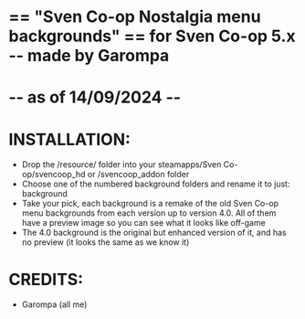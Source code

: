 # == "Sven Co-op Nostalgia menu backgrounds" == for Sven Co-op 5.x -- made by Garompa
-- as of 14/09/2024 --
=======================================================================


INSTALLATION:
=======================================================================
- Drop the /resource/ folder into your steamapps/Sven Co-op/svencoop_hd  or  /svencoop_addon  folder
- Choose one of the numbered background folders and rename it to just: background
- Take your pick, each background is a remake of the old Sven Co-op menu backgrounds from each version up to version 4.0. All of them have a preview image so you can see what it looks like off-game
- The 4.0 background is the original but enhanced version of it, and has no preview (it looks the same as we know it)


CREDITS:
=======================================================================

- Garompa (all me)
